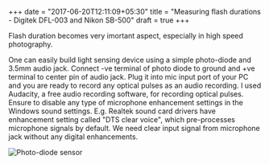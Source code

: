 +++
date = "2017-06-20T12:11:09+05:30"
title = "Measuring flash durations - Digitek DFL-003 and Nikon SB-500"
draft = true
+++

Flash duration becomes very imortant aspect, especially in high speed photography. 


One can easily build light sensing device using a simple photo-diode and 3.5mm audio jack. Connect -ve terminal of photo diode to ground and +ve terminal to center pin of audio jack. Plug it into mic input port of your PC and you are ready to record any optical pulses as an audio recording. I used Audacity, a free audio recording software, for recording optical pulses. Ensure to disable any type of microphone enhancement settings in the Windows sound settings. E.g. Realtek sound card drivers have enhancement setting called "DTS clear voice", which pre-processes microphone signals by default. We need clear input signal from microphone jack without any digital enhancements.

![Photo-diode sensor](http://blog.mprashant.com/images/posts/measure-flash-durations/photo-diode.jpg)


